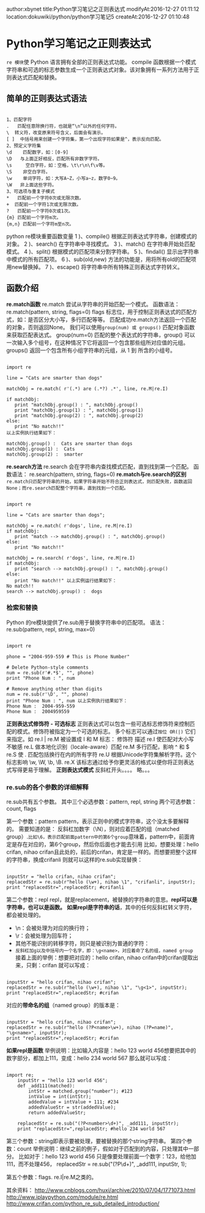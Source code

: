 author:xbynet
title:Python学习笔记之正则表达式 
modifyAt:2016-12-27 01:11:12
location:dokuwiki/python/python学习笔记5
createAt:2016-12-27 01:10:48

#  Python学习笔记之正则表达式 
` re 模块 `使 Python 语言拥有全部的正则表达式功能。
compile 函数根据一个模式字符串和可选的标志参数生成一个正则表达式对象。该对象拥有一系列方法用于正则表达式匹配和替换。
##  简单的正则表达式语法 
```

1、匹配字符
.   匹配任意除换行符，也就是“\n”以外的任何字符。
\  转义符，改变原来符号含义，后面会有演示。
[ ]  中括号用来创建一个字符集，第一个出现字符如果是^，表示反向匹配。
2、预定义字符集
\d    匹配数字，如：[0-9]
\D   与上面正好相反，匹配所有非数字字符。
\s     空白字符，如：空格，\t\r\n\f\v等。
\S    非空白字符。
\w    单词字符，如：大写A~Z，小写a~z，数字0~9。
\W   非上面这些字符。
3、可选项与重复子模式
*   匹配前一个字符0次或无限次数。
+  匹配前一个字符1次或无限次数。
?   匹配前一个字符0次或1次。
{m} 匹配前一个字符m次。
{m,n} 匹配前一个字符m至n次。

```
python re模块重要函数变量
1 )、compile() 根据正则表达式字符串，创建模式的对象。
2 )、search() 在字符串中寻找模式。
3 )、match() 在字符串开始处匹配模式。
4 )、split() 根据模式的匹配项来分割字符串。
5 )、findall() 显示出字符串中模式的所有匹配项。
6 )、sub(old,new) 方法的功能是，用将所有old的匹配项用new替换掉。
7 )、escape() 将字符串中所有特殊正则表达式字符转义。
##  函数介绍 
**re.match函数**
re.match 尝试从字符串的开始匹配一个模式。
函数语法：
re.match(pattern, string, flags=0)
flags	标志位，用于控制正则表达式的匹配方式，如：是否区分大小写，多行匹配等等。
匹配成功re.match方法返回一个匹配的对象，否则返回None。
我们可以使用` group(num) 或 groups() ` 匹配对象函数来获取匹配表达式。
group(num=0)	匹配的整个表达式的字符串，group() 可以一次输入多个组号，在这种情况下它将返回一个包含那些组所对应值的元组。
groups()	返回一个包含所有小组字符串的元组，从 1 到 所含的小组号。
```

import re

line = "Cats are smarter than dogs"

matchObj = re.match( r'(.*) are (.*?) .*', line, re.M|re.I)

if matchObj:
   print "matchObj.group() : ", matchObj.group()
   print "matchObj.group(1) : ", matchObj.group(1)
   print "matchObj.group(2) : ", matchObj.group(2)
else:
   print "No match!!"
以上实例执行结果如下：

matchObj.group() :  Cats are smarter than dogs
matchObj.group(1) :  Cats
matchObj.group(2) :  smarter

```
**re.search方法**
re.search 会在字符串内查找模式匹配，直到找到第一个匹配。
函数语法：
re.search(pattern, string, flags=0)
**re.match与re.search的区别**
` re.match只匹配字符串的开始，如果字符串开始不符合正则表达式，则匹配失败，函数返回None；而re.search匹配整个字符串，直到找到一个匹配。 `
```

import re

line = "Cats are smarter than dogs";

matchObj = re.match( r'dogs', line, re.M|re.I)
if matchObj:
   print "match --> matchObj.group() : ", matchObj.group()
else:
   print "No match!!"

matchObj = re.search( r'dogs', line, re.M|re.I)
if matchObj:
   print "search --> matchObj.group() : ", matchObj.group()
else:
   print "No match!!" 以上实例运行结果如下：
No match!!
search --> matchObj.group() :  dogs

```
###  检索和替换 
Python 的re模块提供了re.sub用于替换字符串中的匹配项。
语法：
re.sub(pattern, repl, string, max=0)
```

import re

phone = "2004-959-559 # This is Phone Number"

# Delete Python-style comments
num = re.sub(r'#.*$', "", phone)
print "Phone Num : ", num

# Remove anything other than digits
num = re.sub(r'\D', "", phone)    
print "Phone Num : ", num 以上实例执行结果如下：
Phone Num :  2004-959-559
Phone Num :  2004959559

```
**正则表达式修饰符 - 可选标志**
正则表达式可以包含一些可选标志修饰符来控制匹配的模式。修饰符被指定为一个可选的标志。
多个标志可以通过` 按位 OR(|) ` 它们来指定。如 re.I | re.M 被设置成 I 和 M 标志：
修饰符	描述
re.I	使匹配对大小写不敏感
re.L	做本地化识别（locale-aware）匹配
re.M	多行匹配，影响 ^ 和 $
re.S	使 . 匹配包括换行在内的所有字符
re.U	根据Unicode字符集解析字符。这个标志影响 \w, \W, \b, \B.
re.X	该标志通过给予你更灵活的格式以便你将正则表达式写得更易于理解。
**正则表达式模式**
反斜杠开头。。。。
略。。。

###  re.sub的各个参数的详细解释 
re.sub共有五个参数。
其中三个必选参数：pattern, repl, string
两个可选参数：count, flags

第一个参数：pattern
pattern，表示正则中的模式字符串，这个没太多要解释的。
需要知道的是：
反斜杠加数字（\N），则对应着匹配的组（matched group）.` 比如\6，表示匹配前面pattern中的第6个group `意味着，pattern中，前面肯定是存在对应的，第6个group，然后你后面也才能去引用
比如，想要处理：hello crifan, nihao crifan且此处的，前后的crifan，肯定是一样的。而想要把整个这样的字符串，换成crifanli
则就可以这样的re.sub实现替换：
```

inputStr = "hello crifan, nihao crifan";
replacedStr = re.sub(r"hello (\w+), nihao \1", "crifanli", inputStr);
print "replacedStr=",replacedStr; #crifanli

```
第二个参数：repl
repl，就是replacement，被替换的字符串的意思。**repl可以是字符串，也可以是函数。**
**如果repl是字符串的话**，其中的任何反斜杠转义字符，都会被处理的。
  * \n：会被处理为对应的换行符；
  * \r：会被处理为回车符；
  * 其他不能识别的转移字符，则只是被识别为普通的字符：
  * ` 反斜杠加g以及中括号内一个名字，即：\g<name>，对应着命了名的组，named group `
接着上面的举例：想要把对应的：hello crifan, nihao crifan中的crifan提取出来，只剩：crifan
就可以写成：
```

inputStr = "hello crifan, nihao crifan";
replacedStr = re.sub(r"hello (\w+), nihao \1", "\g<1>", inputStr);
print "replacedStr=",replacedStr; #crifan

```
对应的**带命名的组**（named group）的版本是：
```

inputStr = "hello crifan, nihao crifan";
replacedStr = re.sub(r"hello (?P<name>\w+), nihao (?P=name)", "\g<name>", inputStr);
print "replacedStr=",replacedStr; #crifan

```
**如果repl是函数**
举例说明：比如输入内容是：hello 123 world 456想要把其中的数字部分，都加上111，变成：hello 234 world 567
那么就可以写成：
```

import re;
    inputStr = "hello 123 world 456";
    def _add111(matched):
        intStr = matched.group("number"); #123
        intValue = int(intStr);
        addedValue = intValue + 111; #234
        addedValueStr = str(addedValue);
        return addedValueStr;
         
    replacedStr = re.sub("(?P<number>\d+)", _add111, inputStr);
    print "replacedStr=",replacedStr; #hello 234 world 567

```
第三个参数：string即表示要被处理，要被替换的那个string字符串。
第四个参数：count
举例说明：继续之前的例子，假如对于匹配到的内容，只处理其中一部分。
比如对于：hello 123 world 456 只是像要处理前面一个数字：123，给他加111，而不处理456，
replacedStr = re.sub("(?P<number>\d+)", _add111, inputStr, 1);

第五个参数：flags. re.I|re.M之类的。

其余资料：
http://www.cnblogs.com/huxi/archive/2010/07/04/1771073.html
http://www.iplaypython.com/module/re.html
http://www.crifan.com/python_re_sub_detailed_introduction/